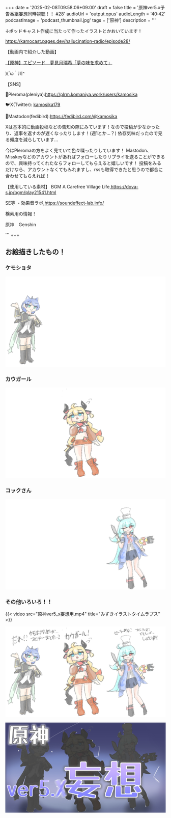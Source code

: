 +++
date = '2025-02-08T09:58:06+09:00'
draft = false
title = '原神ver5.x予告番組妄想同時視聴！！ #28'
audioUrl = 'output.opus'
audioLength = '40:42'
podcastImage = 'podcast_thumbnail.jpg'
tags = ['原神']
description = '''

↓ポッドキャスト作成に当たって作ったイラストとかおいています！

https://kamocast.pages.dev/hallucination-radio/episode28/

【動画内で紹介した動画】

[【原神】エピソード　夢見月瑞希「夢の味を求めて」](https://www.youtube.com/watch?v=75Cc5x4Kdns)

)(´ω｀川^

【SNS】

🪻Pleroma(pleniya):https://plrm.komaniya.work/users/kamosika

🐦X(Twitter): [kamosika179](https://twitter.com/kamosika179) 

🐘Mastodon(fedibird):https://fedibird.com/@kamosika

Xは基本的に動画投稿などの告知の際にみています！なので投稿が少なかったり、返事を返すのが遅くなったりします！(週1とか…？)
依存気味だったので見る頻度を減らしています…

今はPleromaの方をよく見ていて色々喋ったりしています！
Mastodon、Misskeyなどのアカウントがあればフォローしたりリプライを送ることができるので、興味持ってくれたならフォローしてもらえると嬉しいです！
投稿をみるだけなら、アカウントなくてもみれますし、rssも取得できたと思うので都合に合わせてもらえれば！

【使用している素材】
BGM
A Carefree Village Life,https://dova-s.jp/bgm/play21541.html

SE等
・効果音ラボ,https://soundeffect-lab.info/

検索用の情報！

原神　Genshin 

'''
+++

## お絵描きしたもの！

###  ケモショタ

![](原神ver5_x妄想用_ケモショタ.png)

###  カウガール

![](原神ver5_x妄想用_うしちゃん.png)

### コックさん

![](原神ver5_x妄想用コックさん.png)

### その他いろいろ！！

{{< video src="原神ver5_x妄想用.mp4" title="みずきイラストタイムラプス" >}}

![](原神ver5_x妄想用描いたもの.jpg)

![](原神ver5_x妄想用サムネ.jpg)
